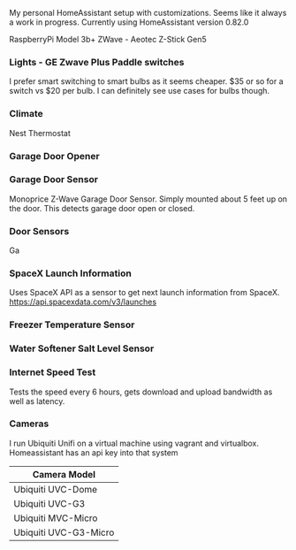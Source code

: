 My personal HomeAssistant setup with customizations.  Seems like it always a work in progress.
Currently using HomeAssistant version 0.82.0

RaspberryPi Model 3b+
ZWave - Aeotec Z-Stick Gen5


### Lights - GE Zwave Plus Paddle switches
  I prefer smart switching to smart bulbs as it seems cheaper.  $35 or so for a switch vs $20 per bulb.  I can definitely see use cases for bulbs though.

### Climate
Nest Thermostat

### Garage Door Opener

### Garage Door Sensor
  Monoprice Z-Wave Garage Door Sensor.  Simply mounted about 5 feet up on the door.  This detects garage door open or closed.

### Door Sensors

Ga

### SpaceX Launch Information
  Uses SpaceX API as a sensor to get next launch information from SpaceX.  
  https://api.spacexdata.com/v3/launches

### Freezer Temperature Sensor

### Water Softener Salt Level Sensor

### Internet Speed Test
Tests the speed every 6 hours, gets download and upload bandwidth as well as latency.

### Cameras
I run Ubiquiti Unifi on a virtual machine using vagrant and virtualbox.  Homeassistant has an api key into that system

| Camera Model          |
| --------------------- |
| Ubiquiti UVC-Dome     |
| Ubiquiti UVC-G3       |
| Ubiquiti MVC-Micro    |
| Ubiquiti UVC-G3-Micro |

